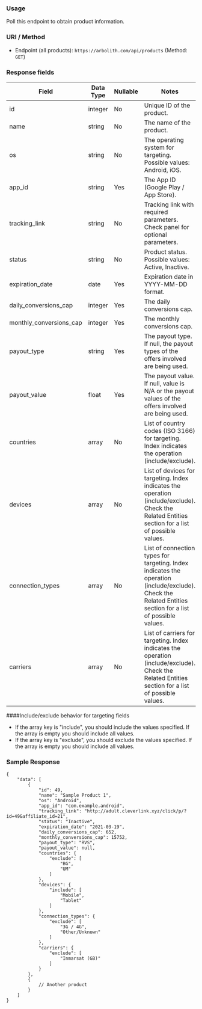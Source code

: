 ### Usage

Poll this endpoint to obtain product information.

### URI / Method

* Endpoint (all products): `https://arbolith.com/api/products` (Method: `GET`)

### Response fields

Field                    | Data Type | Nullable | Notes
------------------------ | --------- | -------- | ---------------------------------------------------------------------
id                       | integer   | No       | Unique ID of the product.
name                     | string    | No       | The name of the product.
os                       | string    | No       | The operating system for targeting. Possible values: Android, iOS.
app_id                   | string    | Yes      | The App ID (Google Play / App Store).
tracking_link            | string    | No       | Tracking link with required parameters. Check panel for optional parameters.
status                   | string    | No       | Product status. Possible values: Active, Inactive. 
expiration_date          | date      | Yes      | Expiration date in YYYY-MM-DD format.
daily_conversions_cap    | integer   | Yes      | The daily conversions cap.
monthly_conversions_cap  | integer   | Yes      | The monthly conversions cap.
payout_type              | string    | Yes      | The payout type. If null, the payout types of the offers involved are being used.
payout_value             | float     | Yes      | The payout value. If null, value is N/A or the payout values of the offers involved are being used.
countries                | array     | No       | List of country codes (ISO 3166) for targeting. Index indicates the operation (include/exclude).
devices                  | array     | No       | List of devices for targeting. Index indicates the operation (include/exclude). Check the Related Entities section for a list of possible values.  
connection_types         | array     | No       | List of connection types for targeting. Index indicates the operation (include/exclude). Check the Related Entities section for a list of possible values.
carriers                 | array     | No       | List of carriers for targeting. Index indicates the operation (include/exclude). Check the Related Entities section for a list of possible values.

####Include/exclude behavior for targeting fields

* If the array key is "include", you should include the values specified. If the array is empty you should include all values.
* If the array key is "exclude", you should exclude the values specified. If the array is empty you should include all values.

### Sample Response

```
{
    "data": [
        {
            "id": 49,
            "name": "Sample Product 1",
            "os": "Android",
            "app_id": "com.example.android",
            "tracking_link": "http://adult.cleverlink.xyz/click/p/?id=49&affiliate_id=21",
            "status": "Inactive",
            "expiration_date": "2021-03-19",
            "daily_conversions_cap": 652,
            "monthly_conversions_cap": 15752,
            "payout_type": "RVS",
            "payout_value": null,
            "countries": {
                "exclude": [
                    "BG",
                    "UM"
                ]
            },
            "devices": {
                "include": [
                    "Mobile",
                    "Tablet"
                ]
            },
            "connection_types": {
                "exclude": [
                    "3G / 4G",
                    "Other/Unknown"
                ]
            },
            "carriers": {
                "exclude": [
                    "Inmarsat (GB)"
                ]
            }
        },
        {
            // Another product
        }
    ]
}
```
